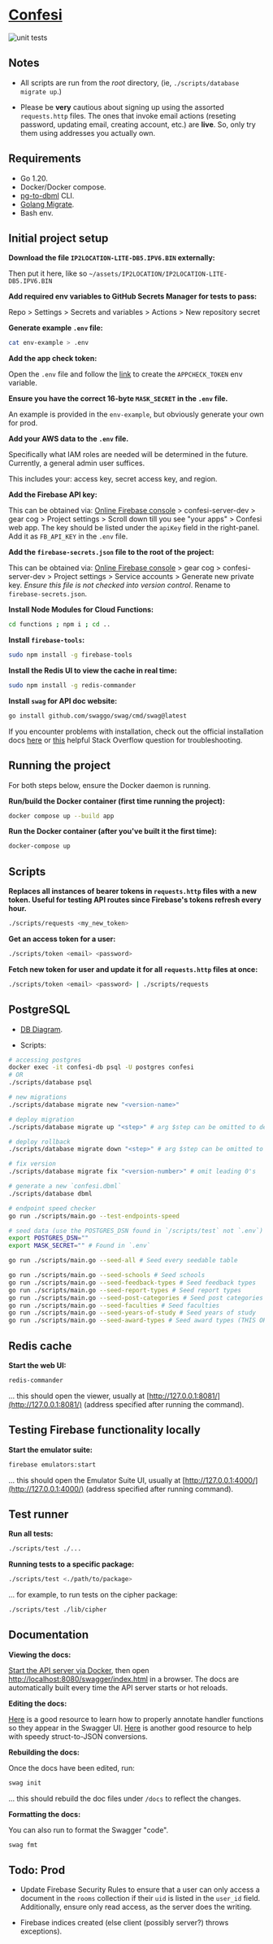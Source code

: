 # [Confesi](https://confesi.com)

![unit tests](https://github.com/mattrltrent/confesi-server/actions/workflows/unit_tests.yml/badge.svg)
<!-- ![linting](https://github.com/mattrltrent/confesi-server/actions/workflows/linting.yml/badge.svg) commented out until linting is added back-->

## Notes

- All scripts are run from the _root_ directory, (ie, `./scripts/database migrate up`.)

- Please be **very** cautious about signing up using the assorted `requests.http` files. The ones that invoke email actions (reseting password, updating email, creating account, etc.) are **live**. So, only try them using addresses you actually own.

## Requirements

- Go 1.20.
- Docker/Docker compose.
- [pg-to-dbml](https://github.com/papandreou/pg-to-dbml) CLI.
- [Golang Migrate](https://github.com/golang-migrate/migrate/tree/master/cmd/migrate#installation).
- Bash env.

## Initial project setup

**Download the file `IP2LOCATION-LITE-DB5.IPV6.BIN` externally:**

Then put it here, like so `~/assets/IP2LOCATION/IP2LOCATION-LITE-DB5.IPV6.BIN`

**Add required env variables to GitHub Secrets Manager for tests to pass:**

Repo > Settings > Secrets and variables > Actions > New repository secret

**Generate example `.env` file:**

```sh
cat env-example > .env
```

**Add the app check token:**

Open the `.env` file and follow the [link](https://generate-random.org/api-token-generator) to create the `APPCHECK_TOKEN` env variable.

**Ensure you have the correct 16-byte `MASK_SECRET` in the `.env` file.**

An example is provided in the `env-example`, but obviously generate your own for prod.

**Add your AWS data to the `.env` file.**

Specifically what IAM roles are needed will be determined in the future. Currently, a general admin user suffices.

This includes your: access key, secret access key, and region.

**Add the Firebase API key:**

This can be obtained via: [Online Firebase console](https://console.firebase.google.com/) > confesi-server-dev > gear cog > Project settings > Scroll down till you see "your apps" > Confesi web app. The key should be listed under the `apiKey` field in the right-panel. Add it as `FB_API_KEY` in the `.env` file.

**Add the `firebase-secrets.json` file to the root of the project:**

This can be obtained via: [Online Firebase console](https://console.firebase.google.com/) > gear cog > confesi-server-dev > Project settings > Service accounts > Generate new private key. _Ensure this file is not checked into version control_. Rename to `firebase-secrets.json`.

**Install Node Modules for Cloud Functions:**

```sh
cd functions ; npm i ; cd ..
```

**Install `firebase-tools`:**

```sh
sudo npm install -g firebase-tools
```

**Install the Redis UI to view the cache in real time:**
```sh
sudo npm install -g redis-commander
```

**Install `swag` for API doc website:**

```sh
go install github.com/swaggo/swag/cmd/swag@latest
```

If you encounter problems with installation, check out the official installation docs [here](https://github.com/swaggo/swag) or [this](https://stackoverflow.com/questions/73387155/swag-the-term-swag-is-not-recognized-as-the-name-of-a-cmdlet-function-scri) helpful Stack Overflow question for troubleshooting.


## Running the project

For both steps below, ensure the Docker daemon is running.

**Run/build the Docker container (first time running the project):**

```sh
docker compose up --build app
```

**Run the Docker container (after you've built it the first time):**

```sh
docker-compose up
```
## Scripts

**Replaces all instances of bearer tokens in `requests.http` files with a new token. Useful for testing API routes since Firebase's tokens refresh every hour.**

```sh
./scripts/requests <my_new_token>
```

**Get an access token for a user:**

```sh
./scripts/token <email> <password>
```

**Fetch new token for user and update it for all `requests.http` files at once:**

```sh
./scripts/token <email> <password> | ./scripts/requests
```

## PostgreSQL

- [DB Diagram](https://dbdiagram.io/d/64727d587764f72fcff5bc9a).

- Scripts:

```sh
# accessing postgres
docker exec -it confesi-db psql -U postgres confesi
# OR
./scripts/database psql

# new migrations
./scripts/database migrate new "<version-name>"

# deploy migration
./scripts/database migrate up "<step>" # arg $step can be omitted to deploy just the next one

# deploy rollback
./scripts/database migrate down "<step>" # arg $step can be omitted to rollback just the prev one

# fix version
./scripts/database migrate fix "<version-number>" # omit leading 0's

# generate a new `confesi.dbml`
./scripts/database dbml

# endpoint speed checker
go run ./scripts/main.go --test-endpoints-speed

# seed data (use the POSTGRES_DSN found in `/scripts/test` not `.env`)
export POSTGRES_DSN="" 
export MASK_SECRET="" # Found in `.env`

go run ./scripts/main.go --seed-all # Seed every seedable table

go run ./scripts/main.go --seed-schools # Seed schools
go run ./scripts/main.go --seed-feedback-types # Seed feedback types
go run ./scripts/main.go --seed-report-types # Seed report types
go run ./scripts/main.go --seed-post-categories # Seed post categories
go run ./scripts/main.go --seed-faculties # Seed faculties
go run ./scripts/main.go --seed-years-of-study # Seed years of study
go run ./scripts/main.go --seed-award-types # Seed award types (THIS ORDER MATTERS!!)

``` 

## Redis cache

**Start the web UI:**
```sh
redis-commander
```

... this should open the viewer, usually at [http://127.0.0.1:8081/](http://127.0.0.1:8081/) (address specified after running the command).

## Testing Firebase functionality locally

**Start the emulator suite:**

```sh
firebase emulators:start
```

... this should open the Emulator Suite UI, usually at [http://127.0.0.1:4000/](http://127.0.0.1:4000/) (address specified after running command).

## Test runner

**Run all tests:**

```sh
./scripts/test ./...
```

**Running tests to a specific package:**

```sh
./scripts/test <./path/to/package>
```

... for example, to run tests on the cipher package:

```sh
./scripts/test ./lib/cipher
```

## Documentation

**Viewing the docs:**

[Start the API server via Docker](https://github.com/mattrltrent/confesi-server#running-the-project), then open [http://localhost:8080/swagger/index.html](http://localhost:8080/swagger/index.html) in a browser. The docs are automatically built every time the API server starts or hot reloads.

**Editing the docs:**

[Here](https://github.com/swaggo/swag#declarative-comments-format) is a good resource to learn how to properly annotate handler functions so they appear in the Swagger UI. [Here](https://mholt.github.io/json-to-go/) is another good resource to help with speedy struct-to-JSON conversions.

**Rebuilding the docs:**

Once the docs have been edited, run:

```sh
swag init
```

... this should rebuild the doc files under `/docs` to reflect the changes.

**Formatting the docs:**

You can also run to format the Swagger "code".

```sh
swag fmt
```

## Todo: Prod

- Update Firebase Security Rules to ensure that a user can only access a document in the `rooms` collection if their `uid` is listed in the `user_id` field. Additionally, ensure only read access, as the server does the writing.

- Firebase indices created (else client (possibly server?) throws exceptions).
